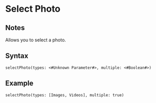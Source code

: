 # Select Photo
## Notes
Allows you to select a photo.
## Syntax
```
selectPhoto(types: <#Unknown Parameter#>, multiple: <#Boolean#>)
```
## Example
```
selectPhoto(types: [Images, Videos], multiple: true)
```